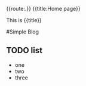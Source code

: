 {{route:.}}
{{title:Home page}}

This is {{title}}

#Simple Blog

## TODO list

* one
* two
* three
